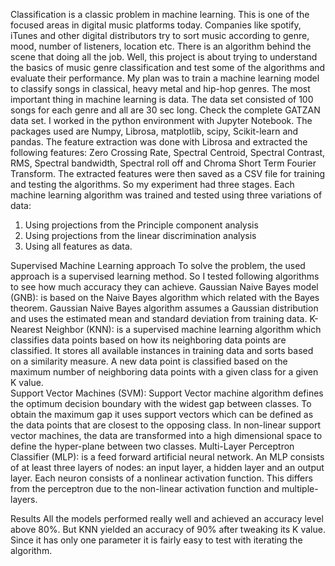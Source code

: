 























Classification is a classic problem in machine learning. This is one of the focused areas in digital music platforms today. Companies like spotify, iTunes and other digital distributors try to sort music according to genre, mood, number of listeners, location etc. There is an algorithm behind the scene that doing all the job. Well, this project is about trying to understand the basics of music genre classification and test some of the algorithms and evaluate their performance. 
My plan was to train a machine learning model to classify songs in classical, heavy metal and hip-hop genres. The most important thing in machine learning is data. The data set consisted of 100 songs for each genre and all are 30 sec long. Check the complete GATZAN data set. 
I worked in the python environment with Jupyter Notebook. The packages used are Numpy, Librosa, matplotlib, scipy, Scikit-learn and pandas. The feature extraction was done with Librosa and extracted the following features: Zero Crossing Rate, Spectral Centroid, Spectral Contrast, RMS, Spectral bandwidth, Spectral roll off and Chroma Short Term Fourier Transform. 
The extracted features were then saved as a CSV file for training and testing the algorithms. So my experiment had three stages. Each machine learning algorithm was trained and tested using three variations of data:
1. Using projections from the Principle component analysis 
2. Using projections from the linear discrimination analysis 
3. Using all features as data. 













Supervised Machine Learning approach 
To solve the problem, the used approach is a supervised learning method. So I tested following algorithms to see how much accuracy they can achieve. 
Gaussian Naive Bayes model (GNB): is based on the Naive Bayes algorithm which related with the Bayes theorem. Gaussian Naive Bayes algorithm assumes a Gaussian distribution and uses the estimated mean and standard deviation from training data. 
K-Nearest Neighbor (KNN): is a supervised machine learning algorithm which classifies data points based on how its neighboring data points are classified. It stores all available instances in training data and sorts based on a similarity measure. A new data point is classified based on the maximum number of neighboring data points with a given class for a given K value.   
Support Vector Machines (SVM): Support Vector machine algorithm defines the optimum decision boundary with the widest gap between classes. To obtain the maximum gap it uses support vectors which can be defined as the data points that are closest to the opposing class. In non-linear support vector machines, the data are transformed into a high dimensional space to define the hyper-plane between two classes. 
Multi-Layer Perceptron Classifier (MLP): is a feed forward artificial neural network. An MLP consists of at least three layers of nodes: an input layer, a hidden layer and an output layer. Each neuron consists of a nonlinear activation function. This differs from the perceptron due to the non-linear activation function and multiple-layers.

Results
All the models performed really well and achieved an accuracy level above 80%. But KNN yielded an accuracy of 90% after tweaking its K value. Since it has only one parameter it is fairly easy to test with iterating the algorithm. 




 
